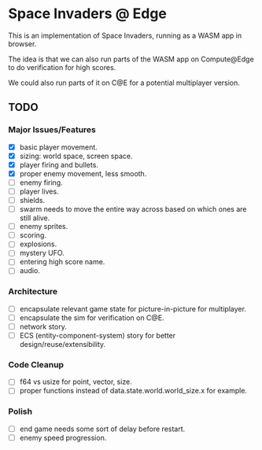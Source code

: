 # Space Invaders @ Edge

This is an implementation of Space Invaders, running as a WASM app in browser.

The idea is that we can also run parts of the WASM app on Compute@Edge to do verification for high scores.

We could also run parts of it on C@E for a potential multiplayer version.

## TODO

### Major Issues/Features

- [X] basic player movement.
- [X] sizing: world space, screen space.
- [X] player firing and bullets.
- [X] proper enemy movement, less smooth.
- [ ] enemy firing.
- [ ] player lives.
- [ ] shields.
- [ ] swarm needs to move the entire way across based on which ones are still alive.
- [ ] enemy sprites.
- [ ] scoring.
- [ ] explosions.
- [ ] mystery UFO.
- [ ] entering high score name.
- [ ] audio.

### Architecture

- [ ] encapsulate relevant game state for picture-in-picture for multiplayer.
- [ ] encapsulate the sim for verification on C@E.
- [ ] network story.
- [ ] ECS (entity-component-system) story for better design/reuse/extensibility.

### Code Cleanup
- [ ] f64 vs usize for point, vector, size.
- [ ] proper functions instead of data.state.world.world_size.x for example.

### Polish

- [ ] end game needs some sort of delay before restart.
- [ ] enemy speed progression.